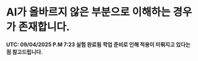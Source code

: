 # AI가 올바르지 않은 부분으로 이해하는 경우가 존재합니다.
**UTC: 09/04/2025 P.M 7:23 실험 완료됨**
**학업 준비로 인해 적용이 미뤄지고 있다는 점 참고드립니다.**
